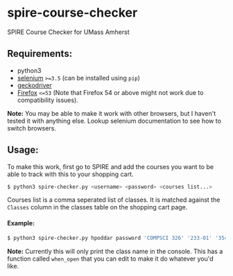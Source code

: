 # spire-course-checker
SPIRE Course Checker for UMass Amherst

## Requirements:
* python3
 * [selenium](http://seleniumhq.org/) `>=3.5` (can be installed using `pip`)
 * [geckodriver](https://github.com/mozilla/geckodriver/releases/latest)
 * [Firefox](https://ftp.mozilla.org/pub/firefox/releases/53.0.2/) `<=53` (Note that Firefox 54 or above might not work due to compatibility issues).

**Note:** You may be able to make it work with other browsers, but I haven't tested it with anything else. Lookup selenium documentation to see how to switch browsers.

## Usage:
To make this work, first go to SPIRE and add the courses you want to be able to track with this to your shopping cart.

```bash
$ python3 spire-checker.py <username> <password> <courses list...>
```
Courses list is a comma seperated list of classes. It is matched against the `Classes` column in the classes table on the shopping cart page.

#### Example:
```bash
$ python3 spire-checker.py hpoddar password 'COMPSCI 326' '233-01' '35492'
```

**Note:** Currently this will only print the class name in the console. This has a function called `when_open` that you can edit to make it do whatever you'd like.
